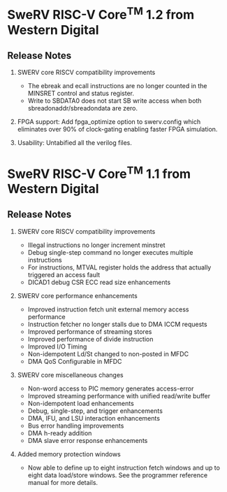 # SweRV RISC-V Core<sup>TM</sup> 1.2 from Western Digital
## Release Notes
1. SWERV core RISCV compatibility improvements
    * The ebreak and ecall instructions are no longer counted in the MINSRET
	  control and status register.
    * Write to SBDATA0 does not start SB write access when both
	  sbreadonaddr/sbreadondata are zero.

1. FPGA support: Add fpga_optimize option to swerv.config which
   eliminates over 90% of clock-gating enabling faster FPGA
   simulation.
   
1. Usability: Untabified all the verilog files.

# SweRV RISC-V Core<sup>TM</sup> 1.1 from Western Digital
## Release Notes
1. SWERV core RISCV compatibility improvements

    * Illegal instructions no longer increment minstret
    * Debug single-step command no longer executes multiple instructions
    * For instructions, MTVAL register holds the address that actually
      triggered an access fault
    * DICAD1 debug CSR ECC read size enhancements

1. SWERV core performance enhancements

    * Improved instruction fetch unit external memory access performance
    * Instruction fetcher no longer stalls due to DMA ICCM requests
    * Improved performance of streaming stores
    * Improved performance of divide instruction
    * Improved I/O Timing 
    * Non-idempotent Ld/St changed to non-posted in MFDC
    * DMA QoS Configurable in MFDC

1. SWERV core miscellaneous changes

    * Non-word access to PIC memory generates access-error
    * Improved streaming performance with unified read/write buffer
    * Non-idempotent load enhancements
    * Debug, single-step, and trigger enhancements
    * DMA, IFU, and LSU interaction enhancements
    * Bus error handling improvements
    * DMA h-ready addition
    * DMA slave error response enhancements

1. Added memory protection windows
    
	* Now able to define up to eight instruction fetch windows and up to eight
	  data load/store windows. See the programmer reference manual for more
	  details.
